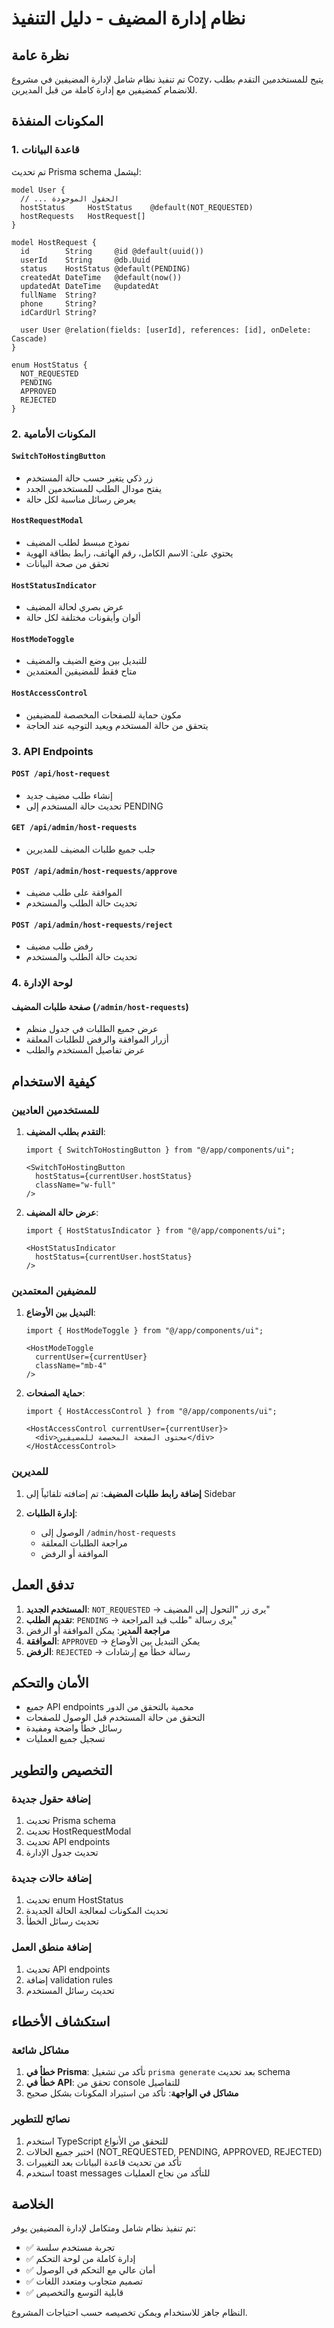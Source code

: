 # نظام إدارة المضيف - دليل التنفيذ

## نظرة عامة

تم تنفيذ نظام شامل لإدارة المضيفين في مشروع Cozy، يتيح للمستخدمين التقدم بطلب للانضمام كمضيفين مع إدارة كاملة من قبل المديرين.

## المكونات المنفذة

### 1. قاعدة البيانات

تم تحديث Prisma schema ليشمل:

```prisma
model User {
  // ... الحقول الموجودة
  hostStatus     HostStatus    @default(NOT_REQUESTED)
  hostRequests   HostRequest[]
}

model HostRequest {
  id        String     @id @default(uuid())
  userId    String     @db.Uuid
  status    HostStatus @default(PENDING)
  createdAt DateTime   @default(now())
  updatedAt DateTime   @updatedAt
  fullName  String?
  phone     String?
  idCardUrl String?
  
  user User @relation(fields: [userId], references: [id], onDelete: Cascade)
}

enum HostStatus {
  NOT_REQUESTED
  PENDING
  APPROVED
  REJECTED
}
```

### 2. المكونات الأمامية

#### `SwitchToHostingButton`
- زر ذكي يتغير حسب حالة المستخدم
- يفتح مودال الطلب للمستخدمين الجدد
- يعرض رسائل مناسبة لكل حالة

#### `HostRequestModal`
- نموذج مبسط لطلب المضيف
- يحتوي على: الاسم الكامل، رقم الهاتف، رابط بطاقة الهوية
- تحقق من صحة البيانات

#### `HostStatusIndicator`
- عرض بصري لحالة المضيف
- ألوان وأيقونات مختلفة لكل حالة

#### `HostModeToggle`
- للتبديل بين وضع الضيف والمضيف
- متاح فقط للمضيفين المعتمدين

#### `HostAccessControl`
- مكون حماية للصفحات المخصصة للمضيفين
- يتحقق من حالة المستخدم ويعيد التوجيه عند الحاجة

### 3. API Endpoints

#### `POST /api/host-request`
- إنشاء طلب مضيف جديد
- تحديث حالة المستخدم إلى PENDING

#### `GET /api/admin/host-requests`
- جلب جميع طلبات المضيف للمديرين

#### `POST /api/admin/host-requests/approve`
- الموافقة على طلب مضيف
- تحديث حالة الطلب والمستخدم

#### `POST /api/admin/host-requests/reject`
- رفض طلب مضيف
- تحديث حالة الطلب والمستخدم

### 4. لوحة الإدارة

#### صفحة طلبات المضيف (`/admin/host-requests`)
- عرض جميع الطلبات في جدول منظم
- أزرار الموافقة والرفض للطلبات المعلقة
- عرض تفاصيل المستخدم والطلب

## كيفية الاستخدام

### للمستخدمين العاديين

1. **التقدم بطلب المضيف**:
   ```tsx
   import { SwitchToHostingButton } from "@/app/components/ui";
   
   <SwitchToHostingButton 
     hostStatus={currentUser.hostStatus} 
     className="w-full"
   />
   ```

2. **عرض حالة المضيف**:
   ```tsx
   import { HostStatusIndicator } from "@/app/components/ui";
   
   <HostStatusIndicator 
     hostStatus={currentUser.hostStatus} 
   />
   ```

### للمضيفين المعتمدين

1. **التبديل بين الأوضاع**:
   ```tsx
   import { HostModeToggle } from "@/app/components/ui";
   
   <HostModeToggle 
     currentUser={currentUser} 
     className="mb-4"
   />
   ```

2. **حماية الصفحات**:
   ```tsx
   import { HostAccessControl } from "@/app/components/ui";
   
   <HostAccessControl currentUser={currentUser}>
     <div>محتوى الصفحة المخصصة للمضيفين</div>
   </HostAccessControl>
   ```

### للمديرين

1. **إضافة رابط طلبات المضيف**:
   تم إضافته تلقائياً إلى Sidebar

2. **إدارة الطلبات**:
   - الوصول إلى `/admin/host-requests`
   - مراجعة الطلبات المعلقة
   - الموافقة أو الرفض

## تدفق العمل

1. **المستخدم الجديد**: `NOT_REQUESTED` → يرى زر "التحول إلى المضيف"
2. **تقديم الطلب**: `PENDING` → يرى رسالة "طلب قيد المراجعة"
3. **مراجعة المدير**: يمكن الموافقة أو الرفض
4. **الموافقة**: `APPROVED` → يمكن التبديل بين الأوضاع
5. **الرفض**: `REJECTED` → رسالة خطأ مع إرشادات

## الأمان والتحكم

- جميع API endpoints محمية بالتحقق من الدور
- التحقق من حالة المستخدم قبل الوصول للصفحات
- رسائل خطأ واضحة ومفيدة
- تسجيل جميع العمليات

## التخصيص والتطوير

### إضافة حقول جديدة
1. تحديث Prisma schema
2. تحديث HostRequestModal
3. تحديث API endpoints
4. تحديث جدول الإدارة

### إضافة حالات جديدة
1. تحديث enum HostStatus
2. تحديث المكونات لمعالجة الحالة الجديدة
3. تحديث رسائل الخطأ

### إضافة منطق العمل
1. تحديث API endpoints
2. إضافة validation rules
3. تحديث رسائل المستخدم

## استكشاف الأخطاء

### مشاكل شائعة

1. **خطأ في Prisma**: تأكد من تشغيل `prisma generate` بعد تحديث schema
2. **خطأ في API**: تحقق من console للتفاصيل
3. **مشاكل في الواجهة**: تأكد من استيراد المكونات بشكل صحيح

### نصائح للتطوير

1. استخدم TypeScript للتحقق من الأنواع
2. اختبر جميع الحالات (NOT_REQUESTED, PENDING, APPROVED, REJECTED)
3. تأكد من تحديث قاعدة البيانات بعد التغييرات
4. استخدم toast messages للتأكد من نجاح العمليات

## الخلاصة

تم تنفيذ نظام شامل ومتكامل لإدارة المضيفين يوفر:

- ✅ تجربة مستخدم سلسة
- ✅ إدارة كاملة من لوحة التحكم
- ✅ أمان عالي مع التحكم في الوصول
- ✅ تصميم متجاوب ومتعدد اللغات
- ✅ قابلية التوسع والتخصيص

النظام جاهز للاستخدام ويمكن تخصيصه حسب احتياجات المشروع.



